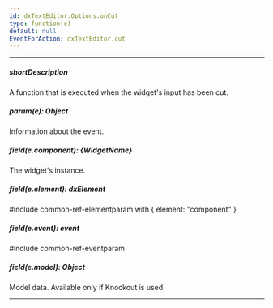 ```yaml
---
id: dxTextEditor.Options.onCut
type: function(e)
default: null
EventForAction: dxTextEditor.cut
---
```

---
##### shortDescription
A function that is executed when the widget's input has been cut.

##### param(e): Object
Information about the event.

##### field(e.component): {WidgetName}
The widget's instance.

##### field(e.element): dxElement
#include common-ref-elementparam with { element: "component" }

##### field(e.event): event
#include common-ref-eventparam

##### field(e.model): Object
Model data. Available only if Knockout is used.

---
